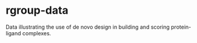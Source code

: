 # rgroup-data

Data illustrating the use of de novo design in building and scoring protein-ligand complexes.
